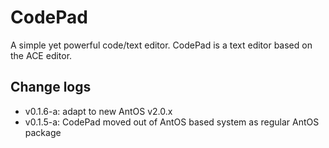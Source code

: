 # CodePad
A simple yet powerful code/text editor.
CodePad is a text editor based on the ACE editor.

## Change logs
- v0.1.6-a: adapt to new AntOS v2.0.x
- v0.1.5-a: CodePad moved out of AntOS based system as regular AntOS package